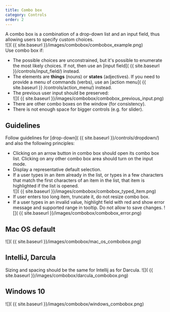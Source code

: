 ```yaml
---
title: Combo box
category: Controls
order: 2
---
```


A combo box is a combination of a drop-down list and an input field, thus allowing users to specify custom choices.  
![]( {{ site.baseurl }}/images/combobox/combobox_example.png)  
Use combo box if:
* The possible choices are unconstrained, but it's possible to enumerate the most likely choices. If not, then use an [input field]( {{ site.baseurl }}/controls/input_field/) instead.
* The elements are **things** (nouns) or **states** (adjectives). If you need to provide a menu of commands (verbs), use an [action menu]( {{ site.baseurl }} /controls/action_menu/) instead.
* The previous user input should be preserved:  
![]( {{ site.baseurl }}/images/combobox/combobox_previous_input.png)
* There are other combo boxes on the window (for consistency).
* There is not enough space for bigger controls (e.g. for slider).

## Guidelines
Follow guidelines for [drop-down]( {{ site.baseurl }}/controls/dropdown/) and also the following principles:
* Clicking on an arrow button in combo box should open its combo box list. Clicking on any other combo box area should turn on the input mode.
* Display a representative default selection.
* If a user types in an item already in the list, or types in a few characters that match the first characters of an item in the list, that item is highlighted if the list is opened.  
![]( {{ site.baseurl }}/images/combobox/combobox_typed_item.png) 
* If user enters too long item, truncate it, do not resize combo box.
* If a user types in an invalid value, highlight field with red and show error message and supported range in tooltip. Do not allow to save changes.
![]( {{ site.baseurl }}/images/combobox/combobox_error.png) 

## Mac OS default 
![]( {{ site.baseurl }}/images/combobox/mac_os_combobox.png)

## IntelliJ, Darcula 
Sizing and spacing should be the same for Intellij as for Darcula.
![]( {{ site.baseurl }}/images/combobox/darcula_combobox.png)

## Windows 10
![]( {{ site.baseurl }}/images/combobox/windows_combobox.png)